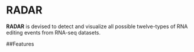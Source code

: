 # RADAR
**RADAR** is devised to detect and visualize all possible twelve-types of RNA editing events from RNA-seq datasets.

##Features


